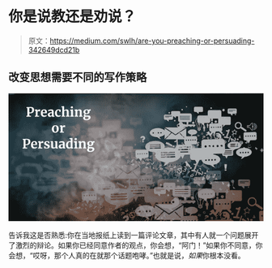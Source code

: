 # 你是说教还是劝说？

> 原文：<https://medium.com/swlh/are-you-preaching-or-persuading-342649dcd21b>

## 改变思想需要不同的写作策略

![](img/c0bbfc949fad3adc5c92edd0b1e9730e.png)

告诉我这是否熟悉:你在当地报纸上读到一篇评论文章，其中有人就一个问题展开了激烈的辩论。如果你已经同意作者的观点，你会想，“阿门！”如果你不同意，你会想，“哎呀，那个人真的在就那个话题咆哮。”也就是说，*如果*你根本没看。